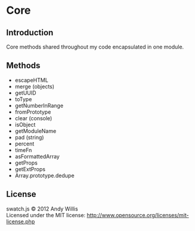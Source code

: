 # Core

## Introduction

Core methods shared throughout my code encapsulated in one module.

## Methods

* escapeHTML
* merge (objects)
* getUUID
* toType
* getNumberInRange
* fromPrototype
* clear (console)
* isObject
* getModuleName
* pad (string)
* percent
* timeFn
* asFormattedArray
* getProps
* getExtProps
* Array.prototype.dedupe

## License
swatch.js &copy; 2012 Andy Willis  
Licensed under the MIT license: http://www.opensource.org/licenses/mit-license.php